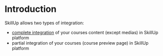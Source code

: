 <script setup>
import BadgeStd from '../../.vitepress/components/BadgeStd.vue'
</script>

# Introduction
<BadgeStd label="Page is Work in Progress" color="danger" />

SkillUp allows two types of integration:
- [complete integration](/guide/integration/courses) of your courses content (except medias) in SkillUp platform
- partial integration of your courses (course preview page) in SkillUp platform
